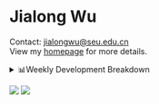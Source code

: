 #  Jialong Wu

Contact: jialongwu@seu.edu.cn<br>
View my [homepage](https://callanwu.github.io/) for more details.

<details><summary>📊Weekly Development Breakdown</summary>

<!--START_SECTION:waka-->

```txt
From: 13 November 2024 - To: 20 November 2024

Total Time: 15 hrs 52 mins

Python     11 hrs 11 mins  █████████████████▓░░░░░░░   70.53 %
JSON       3 hrs 33 mins   █████▓░░░░░░░░░░░░░░░░░░░   22.45 %
Bash       31 mins         █░░░░░░░░░░░░░░░░░░░░░░░░   03.36 %
CSV        17 mins         ▒░░░░░░░░░░░░░░░░░░░░░░░░   01.88 %
Other      13 mins         ▒░░░░░░░░░░░░░░░░░░░░░░░░   01.46 %
```

<!--END_SECTION:waka-->

[![wakatime](https://wakatime.com/badge/user/c6720b29-9431-4a60-bc9d-e1fb2b6bd65f.svg)](https://wakatime.com/@c6720b29-9431-4a60-bc9d-e1fb2b6bd65f)
</details>

[![](https://img.shields.io/badge/Google%20Scholar-4385FE.svg?&color=d6d6d6&style=flat-square&logo=google-scholar)](https://scholar.google.com/citations?user=6eg2m4YAAAAJ)
![](https://komarev.com/ghpvc/?username=callanwu)

